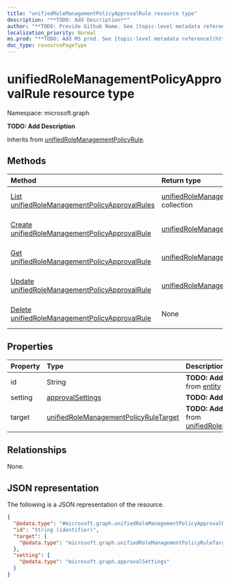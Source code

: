 ```yaml
---
title: "unifiedRoleManagementPolicyApprovalRule resource type"
description: "**TODO: Add Description**"
author: "**TODO: Provide Github Name. See [topic-level metadata reference](https://msgo.azurewebsites.net/add/document/guidelines/metadata.html#topic-level-metadata)**"
localization_priority: Normal
ms.prod: "**TODO: Add MS prod. See [topic-level metadata reference](https://msgo.azurewebsites.net/add/document/guidelines/metadata.html#topic-level-metadata)**"
doc_type: resourcePageType
---
```


# unifiedRoleManagementPolicyApprovalRule resource type

Namespace: microsoft.graph

**TODO: Add Description**


Inherits from [unifiedRoleManagementPolicyRule](../resources/unifiedrolemanagementpolicyrule.md).

## Methods
|Method|Return type|Description|
|:---|:---|:---|
|[List unifiedRoleManagementPolicyApprovalRules](../api/unifiedrolemanagementpolicyapprovalrule-list.md)|[unifiedRoleManagementPolicyApprovalRule](../resources/unifiedrolemanagementpolicyapprovalrule.md) collection|Get a list of the [unifiedRoleManagementPolicyApprovalRule](../resources/unifiedrolemanagementpolicyapprovalrule.md) objects and their properties.|
|[Create unifiedRoleManagementPolicyApprovalRule](../api/unifiedrolemanagementpolicyapprovalrule-create.md)|[unifiedRoleManagementPolicyApprovalRule](../resources/unifiedrolemanagementpolicyapprovalrule.md)|Create a new [unifiedRoleManagementPolicyApprovalRule](../resources/unifiedrolemanagementpolicyapprovalrule.md) object.|
|[Get unifiedRoleManagementPolicyApprovalRule](../api/unifiedrolemanagementpolicyapprovalrule-get.md)|[unifiedRoleManagementPolicyApprovalRule](../resources/unifiedrolemanagementpolicyapprovalrule.md)|Read the properties and relationships of an [unifiedRoleManagementPolicyApprovalRule](../resources/unifiedrolemanagementpolicyapprovalrule.md) object.|
|[Update unifiedRoleManagementPolicyApprovalRule](../api/unifiedrolemanagementpolicyapprovalrule-update.md)|[unifiedRoleManagementPolicyApprovalRule](../resources/unifiedrolemanagementpolicyapprovalrule.md)|Update the properties of an [unifiedRoleManagementPolicyApprovalRule](../resources/unifiedrolemanagementpolicyapprovalrule.md) object.|
|[Delete unifiedRoleManagementPolicyApprovalRule](../api/unifiedrolemanagementpolicyapprovalrule-delete.md)|None|Deletes an [unifiedRoleManagementPolicyApprovalRule](../resources/unifiedrolemanagementpolicyapprovalrule.md) object.|

## Properties
|Property|Type|Description|
|:---|:---|:---|
|id|String|**TODO: Add Description** Inherited from [entity](../resources/entity.md)|
|setting|[approvalSettings](../resources/approvalsettings.md)|**TODO: Add Description**|
|target|[unifiedRoleManagementPolicyRuleTarget](../resources/unifiedrolemanagementpolicyruletarget.md)|**TODO: Add Description** Inherited from [unifiedRoleManagementPolicyRule](../resources/unifiedrolemanagementpolicyrule.md)|

## Relationships
None.

## JSON representation
The following is a JSON representation of the resource.
<!-- {
  "blockType": "resource",
  "keyProperty": "id",
  "@odata.type": "microsoft.graph.unifiedRoleManagementPolicyApprovalRule",
  "baseType": "microsoft.graph.unifiedRoleManagementPolicyRule",
  "openType": false
}
-->
``` json
{
  "@odata.type": "#microsoft.graph.unifiedRoleManagementPolicyApprovalRule",
  "id": "String (identifier)",
  "target": {
    "@odata.type": "microsoft.graph.unifiedRoleManagementPolicyRuleTarget"
  },
  "setting": {
    "@odata.type": "microsoft.graph.approvalSettings"
  }
}
```

